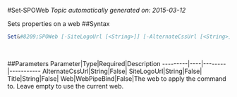 #Set&#8209;SPOWeb
*Topic automatically generated on: 2015-03-12*

Sets properties on a web
##Syntax
```powershell
Set&#8209;SPOWeb [-SiteLogoUrl [<String>]] [-AlternateCssUrl [<String>]] [-Title [<String>]] [-Web [<WebPipeBind>]]
```
&nbsp;

##Parameters
Parameter|Type|Required|Description
---------|----|--------|-----------
AlternateCssUrl|String|False|
SiteLogoUrl|String|False|
Title|String|False|
Web|WebPipeBind|False|The web to apply the command to. Leave empty to use the current web.
